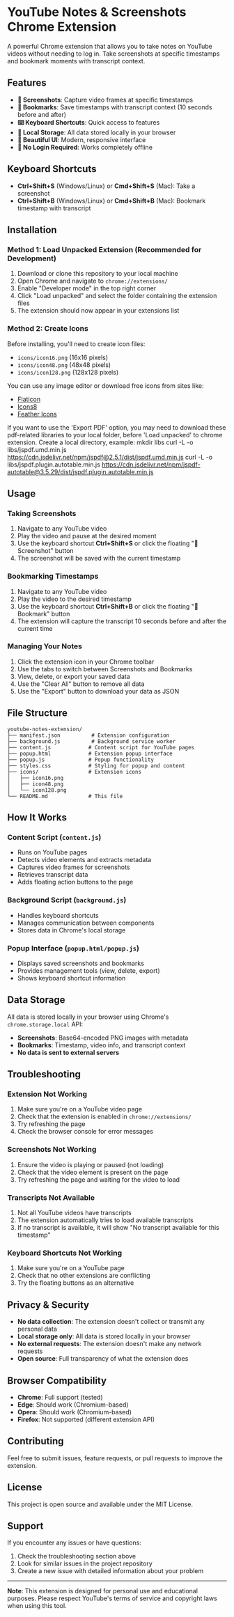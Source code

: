 # YouTube Notes & Screenshots Chrome Extension

A powerful Chrome extension that allows you to take notes on YouTube videos without needing to log in. Take screenshots at specific timestamps and bookmark moments with transcript context.

## Features

- **📸 Screenshots**: Capture video frames at specific timestamps
- **🔖 Bookmarks**: Save timestamps with transcript context (10 seconds before and after)
- **⌨️ Keyboard Shortcuts**: Quick access to features
- **💾 Local Storage**: All data stored locally in your browser
- **📱 Beautiful UI**: Modern, responsive interface
- **🚀 No Login Required**: Works completely offline

## Keyboard Shortcuts

- **Ctrl+Shift+S** (Windows/Linux) or **Cmd+Shift+S** (Mac): Take a screenshot
- **Ctrl+Shift+B** (Windows/Linux) or **Cmd+Shift+B** (Mac): Bookmark timestamp with transcript

## Installation

### Method 1: Load Unpacked Extension (Recommended for Development)

1. Download or clone this repository to your local machine
2. Open Chrome and navigate to `chrome://extensions/`
3. Enable "Developer mode" in the top right corner
4. Click "Load unpacked" and select the folder containing the extension files
5. The extension should now appear in your extensions list

### Method 2: Create Icons

Before installing, you'll need to create icon files:
- `icons/icon16.png` (16x16 pixels)
- `icons/icon48.png` (48x48 pixels)  
- `icons/icon128.png` (128x128 pixels)

You can use any image editor or download free icons from sites like:
- [Flaticon](https://www.flaticon.com/)
- [Icons8](https://icons8.com/)
- [Feather Icons](https://feathericons.com/)


If you want to use the 'Export PDF' option, you may need to download these pdf-related libraries to your local folder, before 'Load unpacked' to chrome extension. Create a local directory, example: 
mkdir libs
curl -L -o libs/jspdf.umd.min.js https://cdn.jsdelivr.net/npm/jspdf@2.5.1/dist/jspdf.umd.min.js
curl -L -o libs/jspdf.plugin.autotable.min.js https://cdn.jsdelivr.net/npm/jspdf-autotable@3.5.29/dist/jspdf.plugin.autotable.min.js


## Usage

### Taking Screenshots

1. Navigate to any YouTube video
2. Play the video and pause at the desired moment
3. Use the keyboard shortcut **Ctrl+Shift+S** or click the floating "📸 Screenshot" button
4. The screenshot will be saved with the current timestamp

### Bookmarking Timestamps

1. Navigate to any YouTube video
2. Play the video to the desired timestamp
3. Use the keyboard shortcut **Ctrl+Shift+B** or click the floating "🔖 Bookmark" button
4. The extension will capture the transcript 10 seconds before and after the current time

### Managing Your Notes

1. Click the extension icon in your Chrome toolbar
2. Use the tabs to switch between Screenshots and Bookmarks
3. View, delete, or export your saved data
4. Use the "Clear All" button to remove all data
5. Use the "Export" button to download your data as JSON

## File Structure

```
youtube-notes-extension/
├── manifest.json          # Extension configuration
├── background.js          # Background service worker
├── content.js            # Content script for YouTube pages
├── popup.html            # Extension popup interface
├── popup.js              # Popup functionality
├── styles.css            # Styling for popup and content
├── icons/                # Extension icons
│   ├── icon16.png
│   ├── icon48.png
│   └── icon128.png
└── README.md             # This file
```

## How It Works

### Content Script (`content.js`)
- Runs on YouTube pages
- Detects video elements and extracts metadata
- Captures video frames for screenshots
- Retrieves transcript data
- Adds floating action buttons to the page

### Background Script (`background.js`)
- Handles keyboard shortcuts
- Manages communication between components
- Stores data in Chrome's local storage

### Popup Interface (`popup.html/popup.js`)
- Displays saved screenshots and bookmarks
- Provides management tools (view, delete, export)
- Shows keyboard shortcut information

## Data Storage

All data is stored locally in your browser using Chrome's `chrome.storage.local` API:

- **Screenshots**: Base64-encoded PNG images with metadata
- **Bookmarks**: Timestamp, video info, and transcript context
- **No data is sent to external servers**

## Troubleshooting

### Extension Not Working
1. Make sure you're on a YouTube video page
2. Check that the extension is enabled in `chrome://extensions/`
3. Try refreshing the page
4. Check the browser console for error messages

### Screenshots Not Working
1. Ensure the video is playing or paused (not loading)
2. Check that the video element is present on the page
3. Try refreshing the page and waiting for the video to load

### Transcripts Not Available
1. Not all YouTube videos have transcripts
2. The extension automatically tries to load available transcripts
3. If no transcript is available, it will show "No transcript available for this timestamp"

### Keyboard Shortcuts Not Working
1. Make sure you're on a YouTube page
2. Check that no other extensions are conflicting
3. Try the floating buttons as an alternative

## Privacy & Security

- **No data collection**: The extension doesn't collect or transmit any personal data
- **Local storage only**: All data is stored locally in your browser
- **No external requests**: The extension doesn't make any network requests
- **Open source**: Full transparency of what the extension does

## Browser Compatibility

- **Chrome**: Full support (tested)
- **Edge**: Should work (Chromium-based)
- **Opera**: Should work (Chromium-based)
- **Firefox**: Not supported (different extension API)

## Contributing

Feel free to submit issues, feature requests, or pull requests to improve the extension.

## License

This project is open source and available under the MIT License.

## Support

If you encounter any issues or have questions:
1. Check the troubleshooting section above
2. Look for similar issues in the project repository
3. Create a new issue with detailed information about your problem

---

**Note**: This extension is designed for personal use and educational purposes. Please respect YouTube's terms of service and copyright laws when using this tool.
